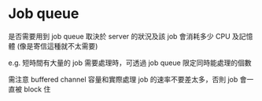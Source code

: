 # Job queue

是否需要用到 job queue 取決於 server 的狀況及該 job 會消耗多少 CPU 及記憶體 (像是寄信這種就不太需要)

e.g. 短時間有大量的 job 需要處理時，可透過 job queue 限定同時能處理的個數

需注意 buffered channel 容量和實際處理 job 的速率不要差太多，否則 job 會一直被 block 住

